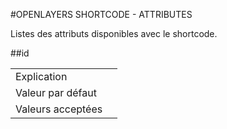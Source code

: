 #OPENLAYERS SHORTCODE - ATTRIBUTES

Listes des attributs disponibles avec le shortcode.

##id

<table>
	<tr>
		<td>Explication</td>
		<td></td>
	</tr>
	<tr>
		<td>Valeur par défaut</td>
		<td></td>
	</tr>
	<tr>
		<td>Valeurs acceptées</td>
		<td></td>
	</tr>
</table>